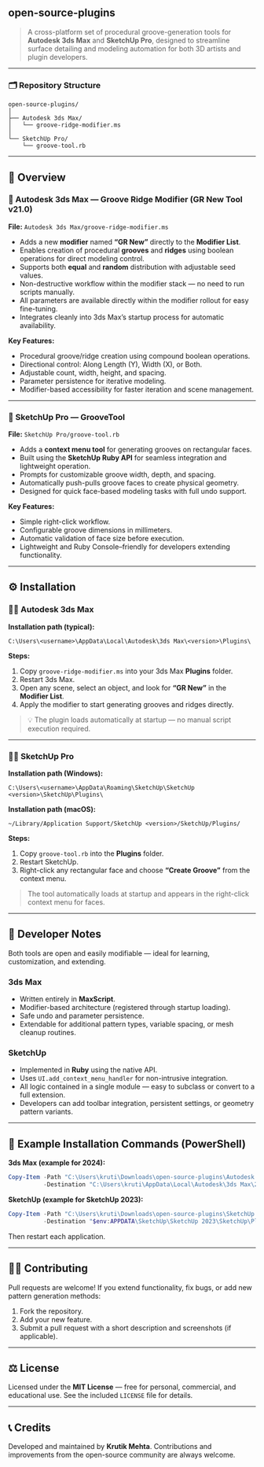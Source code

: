 ## open-source-plugins

> A cross-platform set of procedural groove-generation tools for **Autodesk 3ds Max** and **SketchUp Pro**, designed to streamline surface detailing and modeling automation for both 3D artists and plugin developers.

---

### 🗂️ Repository Structure

```
open-source-plugins/
│
├── Autodesk 3ds Max/
│   └── groove-ridge-modifier.ms
│
└── SketchUp Pro/
    └── groove-tool.rb
```

---

## 🚀 Overview

### 🔹 Autodesk 3ds Max — **Groove Ridge Modifier (GR New Tool v21.0)**

**File:** `Autodesk 3ds Max/groove-ridge-modifier.ms`

* Adds a new **modifier** named **“GR New”** directly to the **Modifier List**.
* Enables creation of procedural **grooves** and **ridges** using boolean operations for direct modeling control.
* Supports both **equal** and **random** distribution with adjustable seed values.
* Non-destructive workflow within the modifier stack — no need to run scripts manually.
* All parameters are available directly within the modifier rollout for easy fine-tuning.
* Integrates cleanly into 3ds Max’s startup process for automatic availability.

**Key Features:**

* Procedural groove/ridge creation using compound boolean operations.
* Directional control: Along Length (Y), Width (X), or Both.
* Adjustable count, width, height, and spacing.
* Parameter persistence for iterative modeling.
* Modifier-based accessibility for faster iteration and scene management.

---

### 🔹 SketchUp Pro — **GrooveTool**

**File:** `SketchUp Pro/groove-tool.rb`

* Adds a **context menu tool** for generating grooves on rectangular faces.
* Built using the **SketchUp Ruby API** for seamless integration and lightweight operation.
* Prompts for customizable groove width, depth, and spacing.
* Automatically push-pulls groove faces to create physical geometry.
* Designed for quick face-based modeling tasks with full undo support.

**Key Features:**

* Simple right-click workflow.
* Configurable groove dimensions in millimeters.
* Automatic validation of face size before execution.
* Lightweight and Ruby Console–friendly for developers extending functionality.

---

## ⚙️ Installation

### 🧙‍♂️ Autodesk 3ds Max

**Installation path (typical):**

```
C:\Users\<username>\AppData\Local\Autodesk\3ds Max\<version>\Plugins\
```

**Steps:**

1. Copy `groove-ridge-modifier.ms` into your 3ds Max **Plugins** folder.
2. Restart 3ds Max.
3. Open any scene, select an object, and look for **“GR New”** in the **Modifier List**.
4. Apply the modifier to start generating grooves and ridges directly.

> 💡 The plugin loads automatically at startup — no manual script execution required.

---

### 🧙‍♀️ SketchUp Pro

**Installation path (Windows):**

```
C:\Users\<username>\AppData\Roaming\SketchUp\SketchUp <version>\SketchUp\Plugins\
```

**Installation path (macOS):**

```
~/Library/Application Support/SketchUp <version>/SketchUp/Plugins/
```

**Steps:**

1. Copy `groove-tool.rb` into the **Plugins** folder.
2. Restart SketchUp.
3. Right-click any rectangular face and choose **“Create Groove”** from the context menu.

> The tool automatically loads at startup and appears in the right-click context menu for faces.

---

## 🧫 Developer Notes

Both tools are open and easily modifiable — ideal for learning, customization, and extending.

### 3ds Max

* Written entirely in **MaxScript**.
* Modifier-based architecture (registered through startup loading).
* Safe undo and parameter persistence.
* Extendable for additional pattern types, variable spacing, or mesh cleanup routines.

### SketchUp

* Implemented in **Ruby** using the native API.
* Uses `UI.add_context_menu_handler` for non-intrusive integration.
* All logic contained in a single module — easy to subclass or convert to a full extension.
* Developers can add toolbar integration, persistent settings, or geometry pattern variants.

---

## 🥩 Example Installation Commands (PowerShell)

**3ds Max (example for 2024):**

```powershell
Copy-Item -Path "C:\Users\kruti\Downloads\open-source-plugins\Autodesk 3ds Max\groove-ridge-modifier.ms" `
          -Destination "C:\Users\kruti\AppData\Local\Autodesk\3ds Max\2024\Plugins\" -Force
```

**SketchUp (example for SketchUp 2023):**

```powershell
Copy-Item -Path "C:\Users\kruti\Downloads\open-source-plugins\SketchUp Pro\groove-tool.rb" `
          -Destination "$env:APPDATA\SketchUp\SketchUp 2023\SketchUp\Plugins\" -Force
```

Then restart each application.

---

## 👨‍💻 Contributing

Pull requests are welcome!
If you extend functionality, fix bugs, or add new pattern generation methods:

1. Fork the repository.
2. Add your new feature.
3. Submit a pull request with a short description and screenshots (if applicable).

---

## ⚖️ License

Licensed under the **MIT License** — free for personal, commercial, and educational use.
See the included `LICENSE` file for details.

---

## 📞 Credits

Developed and maintained by **Krutik Mehta**.
Contributions and improvements from the open-source community are always welcome.
